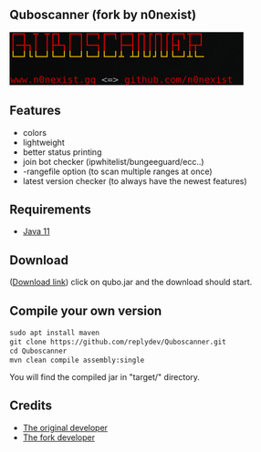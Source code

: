 ## Quboscanner (fork by n0nexist)
![alt-text](https://github.com/n0nexist/Quboscanner/blob/main/screenshot.png?raw=true)<br>

## Features
<ul>
<li>colors</li>
<li>lightweight</li>
<li>better status printing</li>
<li>join bot checker (ipwhitelist/bungeeguard/ecc..)</li>
<li>-rangefile option (to scan multiple ranges at once)</li>
<li>latest version checker (to always have the newest features)</li>
</ul>

## Requirements
<ul>
<li><a href="https://www.google.com/search?q=how+to+install+java+11">Java 11</a></li>
</ul>

## Download
(<a href="https://github.com/n0nexist/Quboscanner/releases/latest">Download link</a>) click on qubo.jar and the download should start.

## Compile your own version
```
sudo apt install maven
git clone https://github.com/replydev/Quboscanner.git
cd Quboscanner
mvn clean compile assembly:single
```
You will find the compiled jar in "target/" directory.

## Credits
<ul>
<li><a href="https://www.github.com/replydev">The original developer</a><br></li>
<li><a href="https://www.github.com/n0nexist">The fork developer</a></li>
</ul>